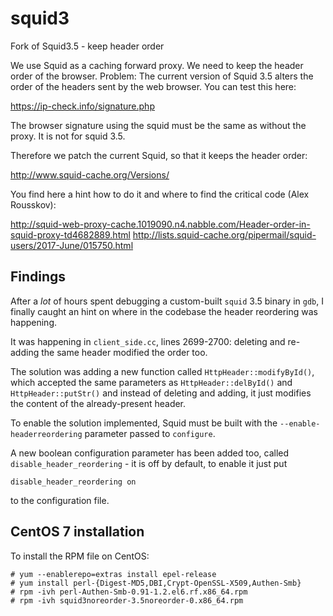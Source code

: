 # squid3
Fork of Squid3.5 - keep header order

We use Squid as a caching forward proxy. We need to keep the header order of the browser.
Problem: The current version of Squid 3.5 alters the order of the headers sent by the web browser. You can test this here:

https://ip-check.info/signature.php

The browser signature using the squid must be the same as without the proxy. It is not for squid 3.5.

Therefore we patch the current Squid, so that it keeps the header order:

http://www.squid-cache.org/Versions/

You find here a hint how to do it and where to find the critical code (Alex Rousskov):

http://squid-web-proxy-cache.1019090.n4.nabble.com/Header-order-in-squid-proxy-td4682889.html
http://lists.squid-cache.org/pipermail/squid-users/2017-June/015750.html

## Findings

After a *lot* of hours spent debugging a custom-built `squid` 3.5 binary in `gdb`, I finally caught an hint on where in the codebase the header reordering was happening.

It was happening in `client_side.cc`, lines 2699-2700: deleting and re-adding the same header modified the order too.

The solution was adding a new function called `HttpHeader::modifyById()`, which accepted the same parameters as `HttpHeader::delById()` and `HttpHeader::putStr()` and instead of deleting and adding, it just modifies the content of the already-present header.

To enable the solution implemented, Squid must be built with the `--enable-headerreordering` parameter passed to `configure`.

A new boolean configuration parameter has been added too, called `disable_header_reordering` - it is off by default, to enable it just put 

```
disable_header_reordering on
```

to the configuration file.

## CentOS 7 installation

To install the RPM file on CentOS:

```
# yum --enablerepo=extras install epel-release
# yum install perl-{Digest-MD5,DBI,Crypt-OpenSSL-X509,Authen-Smb}
# rpm -ivh perl-Authen-Smb-0.91-1.2.el6.rf.x86_64.rpm
# rpm -ivh squid3noreorder-3.5noreorder-0.x86_64.rpm 

